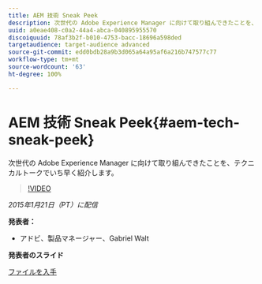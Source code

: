 ```yaml
---
title: AEM 技術 Sneak Peek
description: 次世代の Adobe Experience Manager に向けて取り組んできたことを、テクニカルトークでいち早く紹介します。
uuid: a0eae408-c0a2-44a4-abca-040895955570
discoiquuid: 78af3b2f-b010-4753-bacc-18696a598ded
targetaudience: target-audience advanced
source-git-commit: edd0bdb28a9b3d065a64a95af6a216b747577c77
workflow-type: tm+mt
source-wordcount: '63'
ht-degree: 100%

---
```


# AEM 技術 Sneak Peek{#aem-tech-sneak-peek}

次世代の Adobe Experience Manager に向けて取り組んできたことを、テクニカルトークでいち早く紹介します。

>[!VIDEO](https://video.tv.adobe.com/v/19384/?quality=9)

*2015年1月21日（PT）に配信*

**発表者：**

* アドビ、製品マネージャー、Gabriel Walt

**発表者のスライド**

[ファイルを入手](assets/aem-technical-sneak-peek.pdf)
<!--
[Get back to the Overview](https://helpx.adobe.com/experience-manager/kt/eseminars/gems/aem-index.html)
-->
